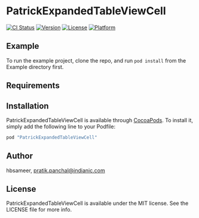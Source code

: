 # PatrickExpandedTableViewCell

[![CI Status](http://img.shields.io/travis/hbsameer/PatrickExpandedTableViewCell.svg?style=flat)](https://travis-ci.org/hbsameer/PatrickExpandedTableViewCell)
[![Version](https://img.shields.io/cocoapods/v/PatrickExpandedTableViewCell.svg?style=flat)](http://cocoapods.org/pods/PatrickExpandedTableViewCell)
[![License](https://img.shields.io/cocoapods/l/PatrickExpandedTableViewCell.svg?style=flat)](http://cocoapods.org/pods/PatrickExpandedTableViewCell)
[![Platform](https://img.shields.io/cocoapods/p/PatrickExpandedTableViewCell.svg?style=flat)](http://cocoapods.org/pods/PatrickExpandedTableViewCell)

## Example

To run the example project, clone the repo, and run `pod install` from the Example directory first.

## Requirements

## Installation

PatrickExpandedTableViewCell is available through [CocoaPods](http://cocoapods.org). To install
it, simply add the following line to your Podfile:

```ruby
pod "PatrickExpandedTableViewCell"
```

## Author

hbsameer, pratik.panchal@indianic.com

## License

PatrickExpandedTableViewCell is available under the MIT license. See the LICENSE file for more info.
